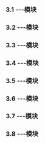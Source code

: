 ### 3.1 ---模块

### 3.2 ---模块

### 3.3 ---模块

### 3.4 ---模块

### 3.5 ---模块

### 3.6 ---模块

### 3.7 ---模块

### 3.8 ---模块